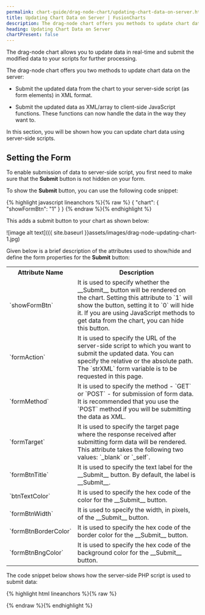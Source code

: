 ```yaml
---
permalink: chart-guide/drag-node-chart/updating-chart-data-on-server.html
title: Updating Chart Data on Server | FusionCharts
description: The drag-node chart offers you methods to update chart data on the server submit the updated data from the chart to your server-side script in XML format
heading: Updating Chart Data on Server
chartPresent: false
---
```


The drag-node chart allows you to update data in real-time and submit the modified data to your scripts for further processing.

The drag-node chart offers you two methods to update chart data on the server:

* Submit the updated data from the chart to your server-side script (as form elements) in XML format.

* Submit the updated data as XML/array to client-side JavaScript functions. These functions can now handle the data in the way they want to.

In this section, you will be shown how you can update chart data using server-side scripts.

## Setting the Form

To enable submission of data to server-side script, you first need to make sure that the __Submit__ button is not hidden on your form.

To show the __Submit__ button, you can use the following code snippet:

{% highlight javascript lineanchors %}{% raw %}
{
    "chart": {
        "showFormBtn": "1"
    }
}
{% endraw %}{% endhighlight %}

This adds a submit button to your chart as shown below:

![image alt text]({{ site.baseurl }}assets/images/drag-node-updating-chart-1.jpg)

Given below is a brief description of the attributes used to show/hide and define the form properties for the __Submit__ button:

<table>
  <tr>
    <th>Attribute Name</th>
    <th>Description</th>
  </tr>
  <tr>
    <td>`showFormBtn`</td>
    <td>It is used to specify whether the __Submit__ button will be rendered on the chart. Setting this attribute to `1` will show the button, setting it to `0` will hide it.  If you are using JavaScript methods to get data from the chart, you can hide this button.</td>
  </tr>
  <tr>
    <td>`formAction`</td>
    <td>It is used to specify the URL of the server-side script to which you want to submit the updated data. You can specify the relative or the absolute path. The `strXML` form variable is to be requested in this page.</td>
  </tr>
  <tr>
    <td>`formMethod`</td>
    <td>It is used to specify the method - `GET` or `POST` - for submission of form data. It is recommended that you use the `POST` method if you will be submitting the data as XML.</td>
  </tr>
  <tr>
    <td>`formTarget`</td>
    <td>It is used to specify the target page where the response received after submitting form data will be rendered. This attribute takes the following two values: `_blank` or `_self`.</td>
  </tr>
  <tr>
    <td>`formBtnTitle`</td>
    <td>It is used to specify the text label for the __Submit__ button. By default, the label is __Submit__.</td>
  </tr>
  <tr>
    <td>`btnTextColor`</td>
    <td>It is used to specify the hex code of the color for the __Submit__ button.</td>
  </tr>
  <tr>
    <td>`formBtnWidth`</td>
    <td>It is used to specify the width, in pixels, of the __Submit__ button.</td>
  </tr>
  <tr>
    <td>`formBtnBorderColor`</td>
    <td>It is used to specify the hex code of the border color for the __Submit__ button.</td>
  </tr>
  <tr>
    <td>`formBtnBngColor`</td>
    <td>It is used to specify the hex code of the background color for the __Submit__ button.</td>
  </tr>
</table>


The code snippet below shows how the server-side PHP script is used to submit data:

{% highlight html lineanchors %}{% raw %}
<?php
//File to write
$filename = 'xml/dragNodeData.xml';
//Requested data
$content = $_REQUEST['strXML'];
// Let's make sure the file exists and is writable first.
if (is_writable($filename)) {
    // In our example we're opening $filename in write mode.
    // The file pointer is at the bottom of the file hence
    // that's where $content will go when we fwrite() it.
    if (!$handle = fopen($filename, 'w')) {
        echo "Cannot open file ($filename)";
        exit;
    }
    // Write $content to our opened file.
    if (fwrite($handle, $content) === FALSE) {
        echo "Cannot write to file ($filename)";
        exit;
    }
    echo "Success, wrote ($content) to file ($filename)";
    //Close the file
    fclose($handle);
} else {
    echo "The file $filename is not writable";
}
?>
{% endraw %}{% endhighlight %}